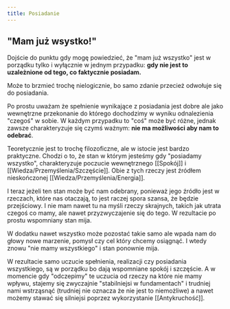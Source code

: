 ```yaml
---
title: Posiadanie
---
```


## "Mam już wsystko!"
Dojście do punktu gdy mogę powiedzieć, że "mam już wszystko" jest w porządku tylko i wyłącznie w jednym przypadku: **gdy nie jest to uzależnione od tego, co faktycznie posiadam.** 

Może to brzmieć trochę nielogicznie, bo samo zdanie przecież odwołuje się do posiadania. 

Po prostu uważam że spełnienie wynikające z posiadania jest dobre ale jako wewnętrzne przekonanie do którego dochodzimy w wyniku odnalezienia "czegoś" w sobie. W każdym przypadku to "coś" może być różne, jednak zawsze charakteryzuje się czymś ważnym: **nie ma możliwości aby nam to odebrać**.

Teoretycznie jest to trochę filozoficzne, ale w istocie jest bardzo praktyczne. Chodzi o to, że stan w którym jesteśmy gdy "posiadamy wszystko", charakteryzuje poczucie wewnętrznego [[Spokój]] i [[Wiedza/Przemyślenia/Szczęście]]. Obie z tych rzeczy jest źródłem nieskończonej [[Wiedza/Przemyślenia/Energia]]. 

I teraz jeżeli ten stan może być nam odebrany, ponieważ jego źródło jest w rzeczach, które nas otaczają, to jest raczej spora szansa, że będzie przejściowy. I nie mam nawet tu na myśli rzeczy skrajnych, takich jak utrata czegoś co mamy, ale nawet przyzwyczajenie się do tego. W rezultacie po prostu wspomniany stan mija. 

W dodatku nawet wszystko może pozostać takie samo ale wpada nam do głowy nowe marzenie, pomysł czy cel który chcemy osiągnąć. I wtedy znowu "nie mamy wszystkiego" i stan ponownie mija.

W rezultacie samo uczucie spełnienia, realizacji czy posiadania wszystkiego, są w porządku bo dają wspomniane spokój i szczęście. A w momencie gdy "odczepimy" te uczucia od rzeczy na które nie mamy wpływu, stajemy się zwyczajnie "stabilniejsi w fundamentach" i trudniej nami wstrząsnąć (trudniej nie oznacza że nie jest to niemożliwe) a nawet możemy stawać się silniejsi poprzez wykorzystanie [[Antykruchość]].
